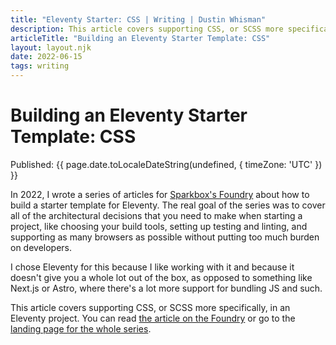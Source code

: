 ```yaml
---
title: "Eleventy Starter: CSS | Writing | Dustin Whisman"
description: This article covers supporting CSS, or SCSS more specifically, in an Eleventy project.
articleTitle: "Building an Eleventy Starter Template: CSS"
layout: layout.njk
date: 2022-06-15
tags: writing
---
```


# Building an Eleventy Starter Template: CSS

<p>
  Published:
  <time datetime="{{ page.date.toISOString() }}">
    {{ page.date.toLocaleDateString(undefined, { timeZone: 'UTC' }) }}
  </time>
</p>

In 2022, I wrote a series of articles for [Sparkbox's
Foundry](https://sparkbox.com/foundry) about how to build a starter template for
Eleventy. The real goal of the series was to cover all of the architectural
decisions that you need to make when starting a project, like choosing your
build tools, setting up testing and linting, and supporting as many browsers as
possible without putting too much burden on developers.

I chose Eleventy for this because I like working with it and because it doesn't
give you a whole lot out of the box, as opposed to something like Next.js or
Astro, where there's a lot more support for bundling JS and such.

This article covers supporting CSS, or SCSS more specifically, in an Eleventy
project. You can read [the article on the
Foundry](https://sparkbox.com/foundry/building_css_support_into_my_github_starter_template_project)
or go to the [landing page for the whole
series](https://sparkbox.com/foundry/series/building_an_eleventy_starter_template).
